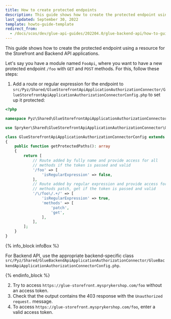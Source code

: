 ```yaml
---
title: How to create protected endpoints
description: This guide shows how to create the protected endpoint using a resource for the Storefront and Backend API applications.
last_updated: September 30, 2022
template: howto-guide-template
redirect_from:
  - /docs/scos/dev/glue-api-guides/202204.0/glue-backend-api/how-to-guides/create-protected-endpoints.html
---
```


This guide shows how to create the protected endpoint using a resource for the Storefront and Backend API applications.

Let's say you have a module named `FooApi`, where you want to have a new protected endpoint `/foo` with `GET` and `POST` methods. For this, follow these steps:

1. Add a route or regular expression for the endpoint to `src/Pyz/Shared/GlueStorefrontApiApplicationAuthorizationConnector/GlueStorefrontApiApplicationAuthorizationConnectorConfig.php` to set up it protected:

```php
<?php

namespace Pyz\Shared\GlueStorefrontApiApplicationAuthorizationConnector;

use Spryker\Shared\GlueStorefrontApiApplicationAuthorizationConnector\GlueStorefrontApiApplicationAuthorizationConnectorConfig as SprykerGlueStorefrontApiApplicationAuthorizationConnectorConfig;

class GlueStorefrontApiApplicationAuthorizationConnectorConfig extends SprykerGlueStorefrontApiApplicationAuthorizationConnectorConfig
{
    public function getProtectedPaths(): array
    {
        return [
            // Route added by fully name and provide access for all
            // methods if the token is passed and valid
            '/foo' => [
                'isRegularExpression' => false,
            ],
            // Route added by regular expression and provide access for 
            // methods patch, get if the token is passed and valid
            '/\/foo\/.+/' => [
                'isRegularExpression' => true,
                'methods' => [
                    'patch',
                    'get',
                ],
            ],
        ];
    }
}
```

{% info_block infoBox %}

For Backend API, use the appropriate backend-specific class `src/Pyz/Shared/GlueBackendApiApplicationAuthorizationConnector/GlueBackendApiApplicationAuthorizationConnectorConfig.php`.

{% endinfo_block %}

2. Try to access `https://glue-storefront.mysprykershop.com/foo` without an access token.
3. Check that the output contains the 403 response with the `Unauthorized request.` message.
4. To access `https://glue-storefront.mysprykershop.com/foo`, enter a valid access token.
